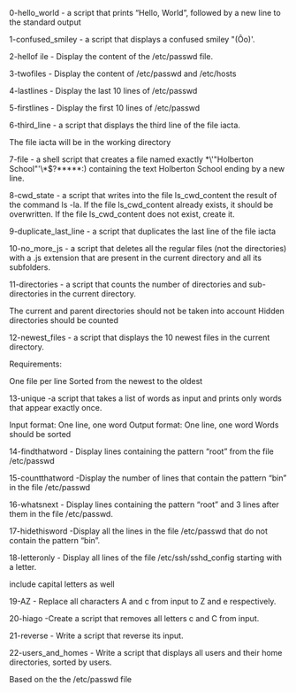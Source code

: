 0-hello_world - a script that prints “Hello, World”, followed by a new line to the standard output

1-confused_smiley - a script that displays a confused smiley "(Ôo)'.

2-hellof ile - Display the content of the /etc/passwd file.

3-twofiles - Display the content of /etc/passwd and /etc/hosts
 
4-lastlines - Display the last 10 lines of /etc/passwd

5-firstlines - Display the first 10 lines of /etc/passwd

6-third_line -  a script that displays the third line of the file iacta.

The file iacta will be in the working directory

7-file -  a shell script that creates a file named exactly \*\\'"Holberton School"\'\\*$\?\*\*\*\*\*:) containing the text Holberton School ending by a new line.

8-cwd_state -  a script that writes into the file ls_cwd_content the result of the command ls -la. If the file ls_cwd_content already exists, it should be overwritten. If the file ls_cwd_content does not exist, create it.

9-duplicate_last_line - a script that duplicates the last line of the file iacta

10-no_more_js -  a script that deletes all the regular files (not the directories) with a .js extension that are present in the current directory and all its subfolders.

11-directories - a script that counts the number of directories and sub-directories in the current directory.

The current and parent directories should not be taken into account
Hidden directories should be counted

12-newest_files - a script that displays the 10 newest files in the current directory.

Requirements:

One file per line
Sorted from the newest to the oldest

13-unique -a script that takes a list of words as input and prints only words that appear exactly once.

Input format: One line, one word
Output format: One line, one word
Words should be sorted
 
14-findthatword - Display lines containing the pattern “root” from the file /etc/passwd

15-countthatword -Display the number of lines that contain the pattern “bin” in the file /etc/passwd

16-whatsnext - Display lines containing the pattern “root” and 3 lines after them in the file /etc/passwd.

17-hidethisword -Display all the lines in the file /etc/passwd that do not contain the pattern “bin”.

18-letteronly - Display all lines of the file /etc/ssh/sshd_config starting with a letter.

include capital letters as well

19-AZ - Replace all characters A and c from input to Z and e respectively.

20-hiago -Create a script that removes all letters c and C from input.

21-reverse - Write a script that reverse its input.

22-users_and_homes - Write a script that displays all users and their home directories, sorted by users.

Based on the the /etc/passwd file